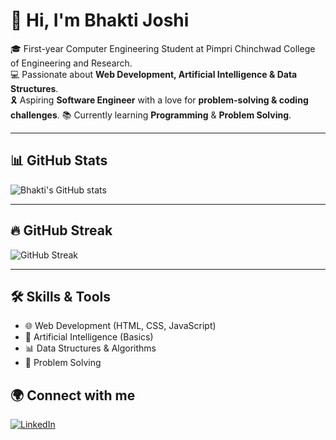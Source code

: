 # 👋 Hi, I'm Bhakti Joshi  

🎓 First-year Computer Engineering Student at Pimpri Chinchwad College of Engineering and Research.  
💻 Passionate about **Web Development, Artificial Intelligence & Data Structures**.  
🎗️ Aspiring **Software Engineer** with a love for **problem-solving & coding challenges**.
   📚 Currently learning **Programming** & **Problem Solving**.

---

## 📊 GitHub Stats
![Bhakti's GitHub stats](https://github-readme-stats.vercel.app/api?username=itsbhaktijoshi&show_icons=true&theme=radical)  

---

## 🔥 GitHub Streak
![GitHub Streak](https://streak-stats.demolab.com/?user=itsbhaktijoshi&theme=radical)  

---

## 🛠️ Skills & Tools
- 🌐 Web Development (HTML, CSS, JavaScript)  
- 🤖 Artificial Intelligence (Basics)  
- 📊 Data Structures & Algorithms  
- 🧩 Problem Solving  



## 🌍 Connect with me
[![LinkedIn](https://img.shields.io/badge/LinkedIn-BhaktiJoshi-blue?style=flat&logo=linkedin)](https://www.linkedin.com/in/itsbhaktijoshi)









